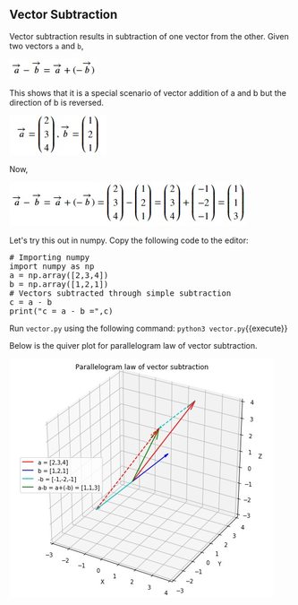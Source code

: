 ## Vector Subtraction
Vector subtraction results in subtraction of one vector from the other. Given two vectors `a` and `b`,

![Vector Subtraction 1](./assets/vs1.jpg)

This shows that it is a special scenario of vector addition of a and b but the direction of b is reversed.

![Vector Subtraction 2](./assets/vs2.jpg)

Now,

![Vector Subtraction 3](./assets/vs3.jpg)

Let's try this out in numpy. Copy the following code to the editor:

<pre class="file" data-filename="vector.py" data-target="replace">
# Importing numpy
import numpy as np
a = np.array([2,3,4])
b = np.array([1,2,1])
# Vectors subtracted through simple subtraction
c = a - b
print("c = a - b =",c)
</pre>

Run `vector.py` using the following command:
`python3 vector.py`{{execute}}

Below is the quiver plot for parallelogram law of vector subtraction.

![Subtraction parallelogram](./assets/pmsubtraction.jpg)